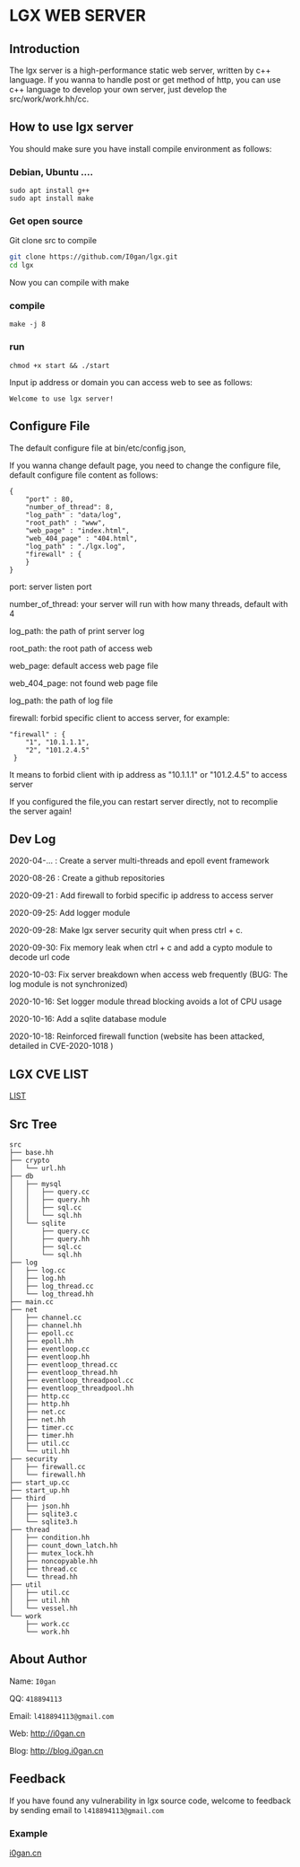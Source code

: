# LGX WEB SERVER



## Introduction

The lgx server is a high-performance static web server, written by c++ language. If you wanna to handle post or get method of http, you can use c++ language to develop your own server, just develop the src/work/work.hh/cc.



## How to use lgx server

You should make sure you have install compile environment as follows:
### Debian, Ubuntu ....

```
sudo apt install g++
sudo apt install make
```
### Get open source
Git clone src to compile

```sh
git clone https://github.com/I0gan/lgx.git
cd lgx
```
Now you can compile with make
### compile
```
make -j 8
```

### run

```
chmod +x start && ./start
```

 Input ip address or domain you can access web to see as follows:

```
Welcome to use lgx server!
```



## Configure File

The default configure file at bin/etc/config.json, 

If you wanna change default page, you need to change the configure file, default configure file content as follows:

```
{
    "port" : 80,
    "number_of_thread": 8,
    "log_path" : "data/log",
    "root_path" : "www",
    "web_page" : "index.html",
    "web_404_page" : "404.html",
    "log_path" : "./lgx.log",
    "firewall" : {
    }
}
```

port:  server listen port

number_of_thread: your server will run with how many threads, default with 4

log_path: the path of print server log

root_path: the root path of access web

web_page: default access web page file

web_404_page: not found web page file

log_path:  the path of log file

firewall: forbid specific client to access server, for example:

```
"firewall" : {
	"1", "10.1.1.1",
	"2", "101.2.4.5"
 }
```

It means to forbid client with ip address as  "10.1.1.1" or "101.2.4.5" to access server 



If you configured the file,you can restart server directly, not to recomplie the server again!



## Dev Log

2020-04-...   : Create a server multi-threads and epoll event framework

2020-08-26  : Create a github repositories

2020-09-21 : Add firewall to forbid specific  ip address to access server

2020-09-25: Add logger module

2020-09-28: Make lgx server security quit when press ctrl + c.

2020-09-30: Fix memory leak when ctrl + c and add a cypto module to decode url code

2020-10-03: Fix server breakdown when access web frequently (BUG: The log module is not synchronized)

2020-10-16: Set logger module  thread blocking avoids a lot of CPU usage

2020-10-16: Add a sqlite database module

2020-10-18: Reinforced firewall function (website has been attacked, detailed in CVE-2020-1018 )



## LGX CVE LIST

[LIST](./vuls/cve.md)



## Src Tree

```
src
├── base.hh
├── crypto
│   └── url.hh
├── db
│   ├── mysql
│   │   ├── query.cc
│   │   ├── query.hh
│   │   ├── sql.cc
│   │   └── sql.hh
│   └── sqlite
│       ├── query.cc
│       ├── query.hh
│       ├── sql.cc
│       └── sql.hh
├── log
│   ├── log.cc
│   ├── log.hh
│   ├── log_thread.cc
│   └── log_thread.hh
├── main.cc
├── net
│   ├── channel.cc
│   ├── channel.hh
│   ├── epoll.cc
│   ├── epoll.hh
│   ├── eventloop.cc
│   ├── eventloop.hh
│   ├── eventloop_thread.cc
│   ├── eventloop_thread.hh
│   ├── eventloop_threadpool.cc
│   ├── eventloop_threadpool.hh
│   ├── http.cc
│   ├── http.hh
│   ├── net.cc
│   ├── net.hh
│   ├── timer.cc
│   ├── timer.hh
│   ├── util.cc
│   └── util.hh
├── security
│   ├── firewall.cc
│   └── firewall.hh
├── start_up.cc
├── start_up.hh
├── third
│   ├── json.hh
│   ├── sqlite3.c
│   └── sqlite3.h
├── thread
│   ├── condition.hh
│   ├── count_down_latch.hh
│   ├── mutex_lock.hh
│   ├── noncopyable.hh
│   ├── thread.cc
│   └── thread.hh
├── util
│   ├── util.cc
│   ├── util.hh
│   └── vessel.hh
└── work
    ├── work.cc
    └── work.hh

```



## About Author

Name: `I0gan` 

QQ: `418894113`

Email: `l418894113@gmail.com`

Web: http://i0gan.cn

Blog: http://blog.i0gan.cn



## Feedback

If you have found any vulnerability in lgx source code, welcome to feedback by sending email to  `l418894113@gmail.com` 

### Example

[i0gan.cn](http://i0gan.cn)
